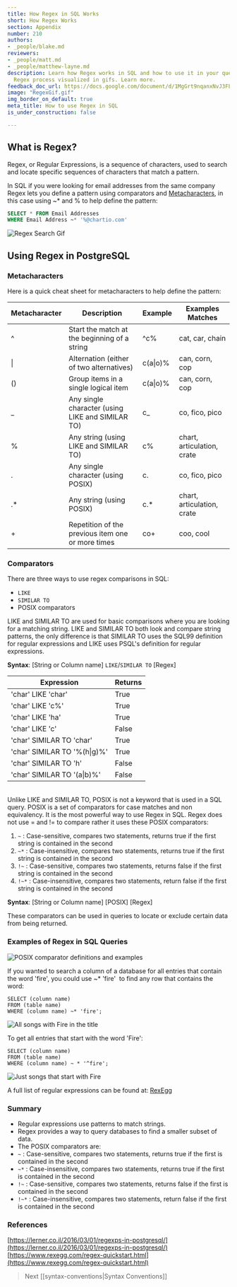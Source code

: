 ```yaml
---
title: How Regex in SQL Works
short: How Regex Works
section: Appendix
number: 210
authors:
- _people/blake.md
reviewers:
- _people/matt.md
- _people/matthew-layne.md
description: Learn how Regex works in SQL and how to use it in your queries. See the
  Regex process visualized in gifs. Learn more.
feedback_doc_url: https://docs.google.com/document/d/1MgGrt9nqanxNvJ3FLZNoBP5R0nlzksrsOQp6g5R5fcc/edit?usp=sharing
image: "RegexGif.gif"
img_border_on_default: true
meta_title: How to use Regex in SQL
is_under_construction: false

---
```

## What is Regex?

Regex, or Regular Expressions, is a sequence of characters, used to search and locate specific sequences of characters that match a pattern.

In SQL if you were looking for email addresses from the same company Regex lets you define a pattern using comparators and [Metacharacters](https://www.ibm.com/support/knowledgecenter/en/SSGU8G_12.1.0/com.ibm.dbext.doc/ids_dbxt_545.htm), in this case using \~* and % to help define the pattern:

```sql
SELECT * FROM Email Addresses
WHERE Email Address ~* '%@chartio.com'
```

![Regex Search Gif](RegexGif.gif)

## Using Regex in PostgreSQL

### Metacharacters

Here is a quick cheat sheet for metacharacters to help define the pattern:

| Metacharacter | Description | Example | Examples Matches |
| --- | --- | --- | --- |
| ^ | Start the match at the beginning of a string | ^c% | cat, car, chain |
| \| | Alternation (either of two alternatives) | c(a\|o)% | can, corn, cop |
| () | Group items in a single logical item | c(a\|o)% | can, corn, cop |
| _ | Any single character (using LIKE and SIMILAR TO) | c_ | co, fico, pico |
| % | Any string (using LIKE and SIMILAR TO) | c% | chart, articulation, crate |
| . | Any single character (using POSIX) | c. | co, fico, pico |
| .* | Any string (using POSIX) | c.* | chart, articulation, crate |
| + | Repetition of the previous item one or more times | co+ | coo, cool |

### Comparators

There are three ways to use regex comparisons in SQL:

* `LIKE`
* `SIMILAR TO`
* POSIX comparators

LIKE and SIMILAR TO are used for basic comparisons where you are looking for a matching string. LIKE and SIMILAR TO both look and compare string patterns, the only difference is that SIMILAR TO uses the SQL99 definition for regular expressions and LIKE uses PSQL's definition for regular expressions.

**Syntax**: \[String or Column name\] `LIKE`/`SIMILAR TO` \[Regex\]

| Expression | Returns |
| --- | --- |
| 'char' LIKE 'char' | True |
| 'char' LIKE 'c%' | True |
| 'char' LIKE 'ha' | True |
| 'char' LIKE 'c' | False |
| 'char' SIMILAR TO 'char' | True |
| 'char' SIMILAR TO '%(h\|g)%' | True |
| 'char' SIMILAR TO 'h' | False |
| 'char' SIMILAR TO '(a\|b)%' | False |

<br> Unlike LIKE and SIMILAR TO, POSIX is not a keyword that is used in a SQL query. POSIX is a set of comparators for case matches and non equivalency. It is the most powerful way to use Regex in SQL. Regex does not use = and != to compare rather it uses these POSIX comparators:

1. `~` : Case-sensitive, compares two statements, returns true if the first string is contained in the second
2. `~*` : Case-insensitive, compares two statements, returns true if the first string is contained in the second
3. `!~` : Case-sensitive, compares two statements, returns false if the first string is contained in the second
4. `!~*` : Case-insensitive, compares two statements, return false if the first string is contained in the second

**Syntax**: \[String or Column name\] \[POSIX\] \[Regex\]

These comparators can be used in queries to locate or exclude certain data from being returned.

### Examples of Regex in SQL Queries

![POSIX comparator definitions and examples](posixTable.png)

If you wanted to search a column of a database for all entries that contain the word 'fire', you could use \~* 'fire'  to find any row that contains the word:

    SELECT (column name)
    FROM (table name)
    WHERE (column name) ~* 'fire';

![All songs with Fire in the title](allFire.png)

To get all entries that start with the word 'Fire':

    SELECT (column name)
    FROM (table name)
    WHERE (column name) ~ * '^fire';

![Just songs that start with Fire](firstFire.png)

A full list of regular expressions can be found at: [RexEgg](https://www.rexegg.com/regex-quickstart.html)

### Summary

* Regular expressions use patterns to match strings.
* Regex provides a way to query databases to find a smaller subset of data.
* The POSIX comparators are:
* `~` : Case-sensitive, compares two statements, returns true if the first is contained in the second
* `~*` : Case-insensitive, compares two statements, returns true if the first is contained in the second
* `!~` : Case-sensitive, compares two statements, returns false if the first is contained in the second
* `!~*` : Case-insensitive, compares two statements, return false if the first is contained in the second

### References

[https://lerner.co.il/2016/03/01/regexps-in-postgresql/](https://lerner.co.il/2016/03/01/regexps-in-postgresql/)
[https://www.rexegg.com/regex-quickstart.html](https://www.rexegg.com/regex-quickstart.html)


>Next
>[[syntax-conventions|Syntax Conventions]]


